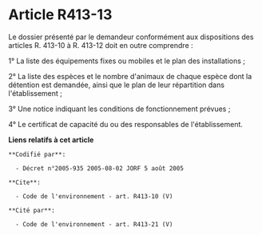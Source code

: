 # Article R413-13

Le dossier présenté par le demandeur conformément aux dispositions des articles R. 413-10 à R. 413-12 doit en outre
comprendre : 

1° La liste des équipements fixes ou mobiles et le plan des installations ; 

2° La liste des espèces et le nombre d'animaux de chaque espèce dont la détention est demandée, ainsi que le plan de leur
répartition dans l'établissement ; 

3° Une notice indiquant les conditions de fonctionnement prévues ; 

4° Le certificat de capacité du ou des responsables de l'établissement.

**Liens relatifs à cet article**

	**Codifié par**:

	  - Décret n°2005-935 2005-08-02 JORF 5 août 2005

	**Cite**:

	  - Code de l'environnement - art. R413-10 (V)

	**Cité par**:

	  - Code de l'environnement - art. R413-21 (V)
